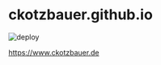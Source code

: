 # ckotzbauer.github.io

![deploy](https://github.com/ckotzbauer/ckotzbauer.github.io/workflows/deploy/badge.svg)

https://www.ckotzbauer.de
